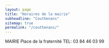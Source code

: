 ```yaml
---
layout: page
title: "Horaires de la mairie"
subheadline: "Couthenans"
sitemap: true
permalink: "/couthenans/"
---
```



MAIRIE
Place de la fraternité
TEL: 03 84 46 03 99

